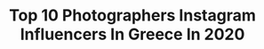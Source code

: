 ---
title: Top 10 Photographers Instagram Influencers In Greece In 2020
description: >-
  Find top photographers Instagram influencers in Greece in 2020. Most popular hashtags: #photography #photoshoot #fashion #style.
platform: Instagram
profiles:
  - username: "christos_predoulis"
    fullname: >-
      Christos Predoulis
    location: "Greece"
    followers: 15051
    engagement: 349
    commentsToLikes: 0.015947
    avatar: "https://scontent-lhr8-1.cdninstagram.com/v/t51.2885-19/s320x320/80748027_3223484831001186_808577037135511552_n.jpg?_nc_ht=scontent-lhr8-1.cdninstagram.com&_nc_ohc=e7onSiydxl4AX_SUf-6&oh=71de4aec44622ef598d1422c6e68b52d&oe=5EB9D5ED"
    verified: false
    hashtags: "#art, #artsy, #nationaloperaofgreece, #photography"
  - username: "skoulos"
    fullname: >-
      skoulos
    location: "Greece"
    followers: 122609
    engagement: 568
    commentsToLikes: 0.003364
    avatar: "https://scontent-lhr8-1.cdninstagram.com/v/t51.2885-19/11429266_719698934825763_1840497644_a.jpg?_nc_ht=scontent-lhr8-1.cdninstagram.com&_nc_ohc=cygORtaeNFgAX_XSjXG&oh=e26fe9f25fe5d665e6e6b60cc95e48fc&oe=5EBCECDD"
    verified: false
    hashtags: "#haircolor, #darthvader, #valentines, #www"
  - username: "antonis_kanaris"
    fullname: >-
      Antonis Kanaris
    location: "Greece"
    followers: 7869
    engagement: 712
    commentsToLikes: 0.085086
    avatar: "https://scontent-ams4-1.cdninstagram.com/v/t51.2885-19/s320x320/53239516_807948649586642_4009231127616159744_n.jpg?_nc_ht=scontent-ams4-1.cdninstagram.com&_nc_ohc=OXoB2UZBJJ0AX896PH-&oh=b200b17ed5c73f4b7d9d950fe180f831&oe=5EBA9995"
    verified: false
    hashtags: "#whitewine, #portraitsession, #portraitsphototrip, #perfect"
  - username: "oskar_grfx"
    fullname: >-
      Yorgos Oskar | Photographer
    location: "Greece"
    followers: 16233
    engagement: 936
    commentsToLikes: 0.022320
    avatar: "https://scontent-ams4-1.cdninstagram.com/v/t51.2885-19/s320x320/91956183_2739905146126502_2394970890640031744_n.jpg?_nc_ht=scontent-ams4-1.cdninstagram.com&_nc_ohc=qATsj9a6kG8AX-T7AqY&oh=d276459c2a403066aaaf600ad91b2f9c&oe=5EB752A9"
    verified: false
    hashtags: "#monochromatic, #vogove, #style, #ootd"
  - username: "sbingraphy"
    fullname: >-
      Safiye Bingöl
    location: "Greece"
    followers: 30523
    engagement: 603
    commentsToLikes: 0.024232
    avatar: "https://scontent-lht6-1.cdninstagram.com/v/t51.2885-19/s320x320/90094201_150733616156322_5613106064951083008_n.jpg?_nc_ht=scontent-lht6-1.cdninstagram.com&_nc_ohc=4ET2czBI08MAX9gUUHH&oh=11435eb4f0df4e235ce3676eeea8d69e&oe=5EBB0204"
    verified: false
    hashtags: "#evdekal, #tb, #bts, #stayhome"
  - username: "kosmaskoumianos"
    fullname: >-
      kosmas koumianos
    location: "Greece"
    followers: 38626
    engagement: 840
    commentsToLikes: 0.009020
    avatar: "https://scontent-lhr8-1.cdninstagram.com/v/t51.2885-19/s320x320/72569313_423312511895709_8085004346758004736_n.jpg?_nc_ht=scontent-lhr8-1.cdninstagram.com&_nc_ohc=qASpR_afz6YAX9-ON0Z&oh=d538fe7d019ebbfc6bdf4a7c45f48eac&oe=5EB9F794"
    verified: false
    hashtags: "#saturdaynight, #merrychristmas, #australia, #nationalhuggingday"
  - username: "evangelia_21.8"
    fullname: >-
      𝑬𝒗𝒂𝒏𝒈𝒆𝒍𝒊𝒂 𝑨𝒕𝒉𝒂𝒏𝒂𝒔𝒊𝒂𝒅𝒐𝒖
    location: "Greece"
    followers: 3897
    engagement: 1311
    commentsToLikes: 0.214083
    avatar: "https://scontent-ams4-1.cdninstagram.com/v/t51.2885-19/s320x320/84335520_897317824022845_4634819365118672896_n.jpg?_nc_ht=scontent-ams4-1.cdninstagram.com&_nc_ohc=d8AvJhHPnLUAX-v7cs0&oh=c2fb209bf6526b936a25d8fe180a1dcb&oe=5EBB5B45"
    verified: false
    hashtags: "#nikonphotography, #instalifo, #jj, #nikon850"
  - username: "markakis_photography"
    fullname: >-
      Konstadinos Markakis
    location: "Greece"
    followers: 2346
    engagement: 1513
    commentsToLikes: 0.070017
    avatar: "https://scontent-lhr8-1.cdninstagram.com/v/t51.2885-19/s320x320/79445044_530297730900531_4296151392713703424_n.jpg?_nc_ht=scontent-lhr8-1.cdninstagram.com&_nc_ohc=xEWSzepCA0wAX9BCtPj&oh=ba1ac2b8adfc1a3bf66c3465b84a80cd&oe=5EB90992"
    verified: false
    hashtags: "#style, #photoshooting, #outfit, #piraeus"
  - username: "nikolbartzoka"
    fullname: >-
      Nikol Bartzoka
    location: "Greece"
    followers: 7804
    engagement: 808
    commentsToLikes: 0.027086
    avatar: "https://scontent-lht6-1.cdninstagram.com/v/t51.2885-19/927453_1462286580698885_1714759103_a.jpg?_nc_ht=scontent-lht6-1.cdninstagram.com&_nc_ohc=wNukadnr31oAX_VuvfP&oh=8d8d42731706b8553bfea2e2407f4f7b&oe=5EBCAF65"
    verified: false
    hashtags: "#xmas, #decemberissue, #saturdaymood, #models"
  - username: "esther_makris"
    fullname: >-
      Esther Makris
    location: "Greece"
    followers: 6010
    engagement: 1342
    commentsToLikes: 0.007865
    avatar: "https://scontent-ams4-1.cdninstagram.com/v/t51.2885-19/s320x320/36576823_2054269434647588_3906905881136070656_n.jpg?_nc_ht=scontent-ams4-1.cdninstagram.com&_nc_ohc=SGIvCElg2YMAX_gwv9G&oh=01d4387c2868a67ca2a4e034985d595b&oe=5EB9160F"
    verified: false
    hashtags: "#dream, #love, #photoshoot, #infinitemoments"
---